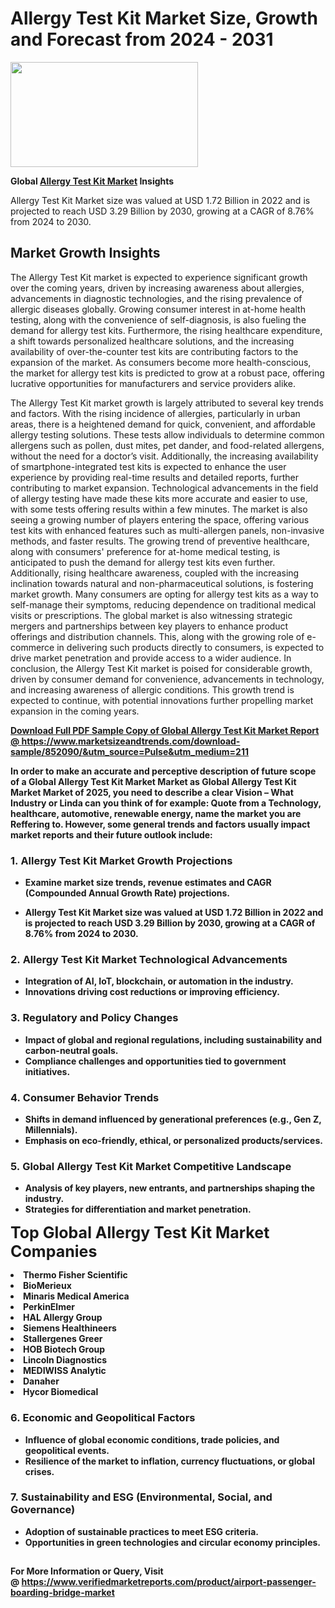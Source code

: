 <H1>Allergy Test Kit Market Size, Growth and Forecast from 2024 - 2031</H1><img class="aligncenter size-medium wp-image-584254" src="https://thirdeyenews.in/wp-content/uploads/2024/09/Global-Market-Research-300x168.jpeg" alt="" width="300" height="168" /><p><strong>Global&nbsp;<a href="https://www.marketsizeandtrends.com/download-sample/852090/&amp;utm_source=Pulse&amp;utm_medium=211">Allergy Test Kit Market</a> Insights</strong></p><p>Allergy Test Kit Market size was valued at USD 1.72 Billion in 2022 and is projected to reach USD 3.29 Billion by 2030, growing at a CAGR of 8.76% from 2024 to 2030.</p><p><h2>Market Growth Insights</h2> <p>The Allergy Test Kit market is expected to experience significant growth over the coming years, driven by increasing awareness about allergies, advancements in diagnostic technologies, and the rising prevalence of allergic diseases globally. Growing consumer interest in at-home health testing, along with the convenience of self-diagnosis, is also fueling the demand for allergy test kits. Furthermore, the rising healthcare expenditure, a shift towards personalized healthcare solutions, and the increasing availability of over-the-counter test kits are contributing factors to the expansion of the market. As consumers become more health-conscious, the market for allergy test kits is predicted to grow at a robust pace, offering lucrative opportunities for manufacturers and service providers alike.</p> <p><strong><a href="#"></a></strong></p> <p>The Allergy Test Kit market growth is largely attributed to several key trends and factors. With the rising incidence of allergies, particularly in urban areas, there is a heightened demand for quick, convenient, and affordable allergy testing solutions. These tests allow individuals to determine common allergens such as pollen, dust mites, pet dander, and food-related allergens, without the need for a doctor’s visit. Additionally, the increasing availability of smartphone-integrated test kits is expected to enhance the user experience by providing real-time results and detailed reports, further contributing to market expansion. Technological advancements in the field of allergy testing have made these kits more accurate and easier to use, with some tests offering results within a few minutes. The market is also seeing a growing number of players entering the space, offering various test kits with enhanced features such as multi-allergen panels, non-invasive methods, and faster results. The growing trend of preventive healthcare, along with consumers' preference for at-home medical testing, is anticipated to push the demand for allergy test kits even further. Additionally, rising healthcare awareness, coupled with the increasing inclination towards natural and non-pharmaceutical solutions, is fostering market growth. Many consumers are opting for allergy test kits as a way to self-manage their symptoms, reducing dependence on traditional medical visits or prescriptions. The global market is also witnessing strategic mergers and partnerships between key players to enhance product offerings and distribution channels. This, along with the growing role of e-commerce in delivering such products directly to consumers, is expected to drive market penetration and provide access to a wider audience. In conclusion, the Allergy Test Kit market is poised for considerable growth, driven by consumer demand for convenience, advancements in technology, and increasing awareness of allergic conditions. This growth trend is expected to continue, with potential innovations further propelling market expansion in the coming years.</p> <p><strong><a href="#"></p><p><span class=""><strong>Download Full PDF Sample Copy of Global Allergy Test Kit Market Report</strong> @ <a href="https://www.marketsizeandtrends.com/download-sample/852090/&amp;utm_source=Pulse&amp;utm_medium=211" target="_blank">https://www.marketsizeandtrends.com/download-sample/852090/&amp;utm_source=Pulse&amp;utm_medium=211</a></span></p><p>In order to make an accurate and perceptive description of future scope of a Global&nbsp;Allergy Test Kit Market Market as Global&nbsp;Allergy Test Kit Market Market of 2025, you need to describe a clear Vision &ndash; What Industry or Linda can you think of for example: Quote from a Technology, healthcare, automotive, renewable energy, name the market you are Reffering to. However, some general trends and factors usually impact market reports and their future outlook include:</p><h3>1.&nbsp;<strong>Allergy Test Kit Market Growth Projections</strong></h3><ul><li>Examine market size trends, revenue estimates and CAGR (Compounded Annual Growth Rate) projections.</li><li><p>Allergy Test Kit Market size was valued at USD 1.72 Billion in 2022 and is projected to reach USD 3.29 Billion by 2030, growing at a CAGR of 8.76% from 2024 to 2030.</p></li></ul><h3>2.&nbsp;<strong>Allergy Test Kit Market Technological Advancements</strong></h3><ul><li>Integration of AI, IoT, blockchain, or automation in the industry.</li><li>Innovations driving cost reductions or improving efficiency.</li></ul><h3>3.&nbsp;<strong>Regulatory and Policy Changes</strong></h3><ul><li>Impact of global and regional regulations, including sustainability and carbon-neutral goals.</li><li>Compliance challenges and opportunities tied to government initiatives.</li></ul><h3>4.&nbsp;<strong>Consumer Behavior Trends</strong></h3><ul><li>Shifts in demand influenced by generational preferences (e.g., Gen Z, Millennials).</li><li>Emphasis on eco-friendly, ethical, or personalized products/services.</li></ul><h3>5.&nbsp;<strong>Global Allergy Test Kit Market Competitive Landscape</strong></h3><ul><li>Analysis of key players, new entrants, and partnerships shaping the industry.</li><li>Strategies for differentiation and market penetration.</li></ul><p data-pm-slice="1 1 []"><span style="color: inherit; font-family: inherit; font-size: 25px;">Top Global Allergy Test Kit Market Companies</span></p><div class="" data-test-id=""><p><li>Thermo Fisher Scientific</li><li> BioMerieux</li><li> Minaris Medical America</li><li> PerkinElmer</li><li> HAL Allergy Group</li><li> Siemens Healthineers</li><li> Stallergenes Greer</li><li> HOB Biotech Group</li><li> Lincoln Diagnostics</li><li> MEDIWISS Analytic</li><li> Danaher</li><li> Hycor Biomedical</li></p></div><h3>6.&nbsp;<strong>Economic and Geopolitical Factors</strong></h3><ul><li>Influence of global economic conditions, trade policies, and geopolitical events.</li><li>Resilience of the market to inflation, currency fluctuations, or global crises.</li></ul><h3>7.&nbsp;<strong>Sustainability and ESG (Environmental, Social, and Governance)</strong></h3><ul><li>Adoption of sustainable practices to meet ESG criteria.</li><li>Opportunities in green technologies and circular economy principles.</li></ul><h2><strong style="font-size: 14px;">For More Information or Query, Visit @&nbsp;</strong><a style="background-color: #ffffff; font-size: 14px;" href="https://www.marketsizeandtrends.com/report/allergy-test-kit-market/" target="_blank">https://www.verifiedmarketreports.com/product/airport-passenger-boarding-bridge-market</a></h2>

